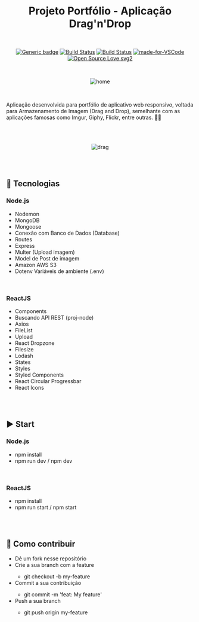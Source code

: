 <div align="center"> 

# Projeto Portfólio - Aplicação Drag'n'Drop

</div>

<br>

<div align="center">

[![Generic badge](https://img.shields.io/badge/Made%20by-Renan%20Borba-purple.svg)](https://shields.io/) [![Build Status](https://img.shields.io/github/stars/RenanBorba/drag-n-drop.svg)](https://github.com/RenanBorba/drag-n-drop) [![Build Status](https://img.shields.io/github/forks/RenanBorba/drag-n-drop.svg)](https://github.com/RenanBorba/drag-n-drop) [![made-for-VSCode](https://img.shields.io/badge/Made%20for-VSCode-1f425f.svg)](https://code.visualstudio.com/) [![Open Source Love svg2](https://badges.frapsoft.com/os/v2/open-source.svg?v=103)](https://github.com/ellerbrock/open-source-badges/)

<br>

![home](https://github.com/RenanBorba/drag-n-drop/assets/48495838/6c71f630-09a6-4e87-bc22-f85a4359ff87)

</div>

<br>

Aplicação desenvolvida para portfólio de aplicativo web responsivo, voltada para Armazenamento de Imagem (Drag and Drop), semelhante com as aplicações famosas como Imgur, Giphy, Flickr, entre outras. 📁🤏

<br><br>

<div align="center">

![drag](https://user-images.githubusercontent.com/48495838/84695356-176ca880-af21-11ea-85e4-a8f350232233.png)

</div>

<br><br>
 
## :rocket: Tecnologias
### Node.js
<ul>
  <li>Nodemon</li>
  <li>MongoDB</li>
  <li>Mongoose</li>
  <li>Conexão com Banco de Dados (Database)</li>
  <li>Routes</li>
  <li>Express</li>
  <li>Multer (Upload imagem)</li>
  <li>Model de Post de imagem</li>
  <li>Amazon AWS S3</li>
  <li>Dotenv Variáveis de ambiente (.env)</li>
</ul>
<br>

### ReactJS
<ul>
  <li>Components</li>
  <li>Buscando API REST (proj-node)</li>
  <li>Axios</li>
  <li>FileList</li>
  <li>Upload</li>
  <li>React Dropzone</li>
  <li>Filesize</li>
  <li>Lodash</li>
  <li>States</li>
  <li>Styles</li>
  <li>Styled Components</li>
  <li>React Circular Progressbar</li>
  <li>React Icons</li>
</ul>

<br><br>

## :arrow_forward: Start
### Node.js
<ul>
  <li>npm install</li>
  <li>npm run dev / npm dev</li>
</ul>

<br>

### ReactJS
<ul>
  <li>npm install</li>
  <li>npm run start / npm start</li>
</ul>

<br><br>

## :punch: Como contribuir
<ul>
  <li>Dê um fork nesse repositório</li>
  <li>Crie a sua branch com a feature</li>
    <ul>
      <li>git checkout -b my-feature</li>
    </ul>
  <li>Commit a sua contribuição</li>
    <ul>
      <li>git commit -m 'feat: My feature'</li>
    </ul>
  <li>Push a sua branch</li>
    <ul>
      <li>git push origin my-feature</li>
    </ul>
</ul>
